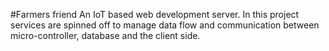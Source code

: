 #Farmers friend
An IoT based web development server.
In this project services are spinned off to manage data flow and communication between micro-controller, database and the client side.
